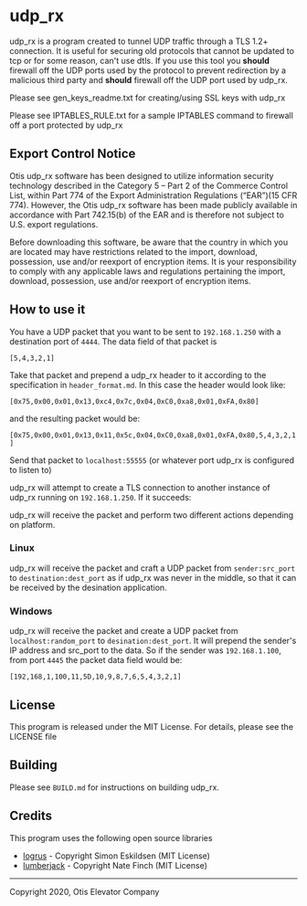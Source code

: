 # udp_rx

udp_rx is a program created to tunnel UDP traffic through a TLS 1.2+ connection. It is useful for securing old protocols that cannot be updated to tcp or for some reason, can't use dtls. If you use this tool you **should** firewall off the UDP ports used by the protocol to prevent redirection by a malicious third party and **should** firewall off the UDP port used by udp_rx.

Please see gen_keys_readme.txt for creating/using SSL keys with udp_rx

Please see IPTABLES_RULE.txt for a sample IPTABLES command to firewall off a port protected by udp_rx

## Export Control Notice
Otis udp_rx software has been designed to utilize information security technology described in the Category 5 – Part 2 of the Commerce Control List, within Part 774 of the Export Administration Regulations (“EAR”)(15 CFR 774).  However, the Otis udp_rx software has been made publicly available in accordance with Part 742.15(b) of the EAR and is therefore not subject to U.S. export regulations. 

Before downloading this software, be aware that the country in which you are located may have restrictions related to the import, download, possession, use and/or reexport of encryption items.  It is your responsibility to comply with any applicable laws and regulations pertaining the import, download, possession, use and/or reexport of encryption items.

## How to use it
You have a UDP packet that you want to be sent to `192.168.1.250` with a destination port of `4444`. The data field of that packet is 

`[5,4,3,2,1]`

Take that packet and prepend a udp_rx header to it according to the specification in `header_format.md`. In this case the header would look like:

`[0x75,0x00,0x01,0x13,0xc4,0x7c,0x04,0xC0,0xa8,0x01,0xFA,0x80]`

and the resulting packet would be:

`[0x75,0x00,0x01,0x13,0x11,0x5c,0x04,0xC0,0xa8,0x01,0xFA,0x80,5,4,3,2,1]`

Send that packet to `localhost:55555` (or whatever port udp_rx is configured to listen to)

udp_rx will attempt to create a TLS connection to another instance of udp_rx running on `192.168.1.250`. If it succeeds:

udp_rx will receive the packet and perform two different actions depending on platform.

### Linux
udp_rx will receive the packet and craft a UDP packet from `sender:src_port` to `destination:dest_port` as if udp_rx was never in the middle, so that it can be received by the desination application.

### Windows
udp_rx will receive the packet and create a UDP packet from `localhost:random_port` to `desination:dest_port`. It will prepend the sender's IP address and src_port to the data. So if the sender was `192.168.1.100`, from port `4445` the packet data field would be:

```[192,168,1,100,11,5D,10,9,8,7,6,5,4,3,2,1]```

## License
This program is released under the MIT License. For details, please see the LICENSE file

## Building
Please see `BUILD.md` for instructions on building udp_rx.

## Credits
This program uses the following open source libraries
* [logrus](https://github.com/sirupsen/logrus) - Copyright Simon Eskildsen (MIT License)
* [lumberjack](https://github.com/natefinch/lumberjack/tree/v2.1) - Copyright Nate Finch (MIT License)

---

Copyright 2020, Otis Elevator Company
